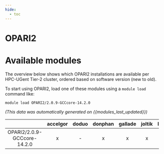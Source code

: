 ```yaml
---
hide:
  - toc
---
```


OPARI2
======

# Available modules


The overview below shows which OPARI2 installations are available per HPC-UGent Tier-2 cluster, ordered based on software version (new to old).

To start using OPARI2, load one of these modules using a `module load` command like:

```shell
module load OPARI2/2.0.9-GCCcore-14.2.0
```

*(This data was automatically generated on {{modules_last_updated}})*

| |accelgor|doduo|donphan|gallade|joltik|litleo|shinx|
| :---: | :---: | :---: | :---: | :---: | :---: | :---: | :---: |
|OPARI2/2.0.9-GCCcore-14.2.0|x|-|x|x|x|x|x|
